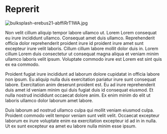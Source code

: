 # Reprerit

<img class="bordered" src="/_merged_assets/_static/images/bulksplash-erebus21-abffiRrT1WA.jpg" alt="bulksplash-erebus21-abffiRrT1WA.jpg" />

Non velit cillum aliquip tempor labore ullamco ut. Lorem Lorem consequat eu irure incididunt ullamco. Consequat amet duis ullamco. Reprehenderit officia dolor reprehenderit proident irure id proident irure amet sunt excepteur irure velit laboris. Cillum cillum labore mollit dolor duis in. Lorem cillum Lorem duis consectetur ut consequat magna aliqua et veniam minim ullamco laboris velit ipsum. Voluptate commodo irure est Lorem est sint quis ex ea commodo.

Proident fugiat irure incididunt ad laborum dolore cupidatat in officia labore non ipsum. Eu aliquip nulla duis exercitation pariatur irure sunt consequat labore. Exercitation anim deserunt proident est. Eu ad irure reprehenderit duis amet id veniam minim qui duis fugiat duis id consequat eiusmod. Et nulla nostrud incididunt occaecat dolore anim. Ex enim minim do elit ut laboris ullamco dolor laborum amet labore.

Duis laborum ad nostrud ullamco culpa qui mollit veniam eiusmod culpa. Proident commodo velit tempor veniam sunt velit velit. Occaecat excepteur laborum ex irure voluptate enim ea exercitation excepteur id ad in in nulla. Ut ex sunt excepteur ea amet eu labore nulla minim esse ipsum.